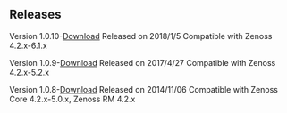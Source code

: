 Releases
--------

Version 1.0.10-<a rel="nofollow" class="external" href="http://wiki.zenoss.org/download/zenpacks/ZenPacks.zenoss.PostgreSQL/1.0.10/ZenPacks.zenoss.PostgreSQL-1.0.10.egg">Download</a>
Released on 2018/1/5
Compatible with Zenoss 4.2.x-6.1.x

Version 1.0.9-<a rel="nofollow" class="external" href="http://wiki.zenoss.org/download/zenpacks/ZenPacks.zenoss.PostgreSQL/1.0.9/ZenPacks.zenoss.PostgreSQL-1.0.9.egg">Download</a>
Released on 2017/4/27
Compatible with Zenoss 4.2.x-5.2.x

Version 1.0.8-<a rel="nofollow" class="external" href="http://wiki.zenoss.org/download/zenpacks/ZenPacks.zenoss.PostgreSQL/1.0.8/ZenPacks.zenoss.PostgreSQL-1.0.8.egg">Download</a>
Released on 2014/11/06
Compatible with Zenoss Core 4.2.x-5.0.x, Zenoss RM 4.2.x

